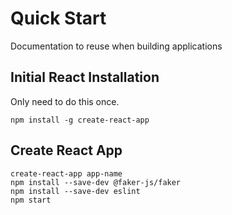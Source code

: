 # Quick Start
Documentation to reuse when building applications

## Initial React Installation
Only need to do this once.
```
npm install -g create-react-app
```

## Create React App
```
create-react-app app-name
npm install --save-dev @faker-js/faker
npm install --save-dev eslint
npm start
```

